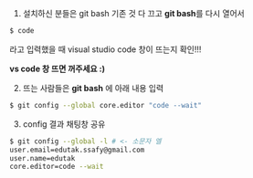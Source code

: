 1. 설치하신 분들은 git bash 기존 것 다 끄고 **git bash**를 다시 열어서

```bash
$ code
```

라고 입력했을 때 visual studio code 창이 뜨는지 확인!!!

**vs code 창 뜨면 꺼주세요 :)** 

2.  뜨는 사람들은 **git bash** 에 아래 내용 입력

```bash
$ git config --global core.editor "code --wait"
```

3. config 결과 채팅창 공유

```bash
$ git config --global -l # <- 소문자 엘
user.email=edutak.ssafy@gmail.com
user.name=edutak
core.editor=code --wait
```

